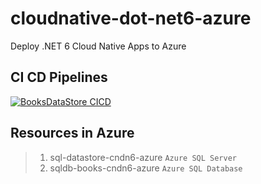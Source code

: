 # cloudnative-dot-net6-azure
Deploy .NET 6 Cloud Native Apps to Azure


## CI CD Pipelines
[![BooksDataStore CICD](https://github.com/vishipayyallore/cloudnative-dot-net6-azure/actions/workflows/booksdatastore-cicd.yml/badge.svg)](https://github.com/vishipayyallore/cloudnative-dot-net6-azure/actions/workflows/booksdatastore-cicd.yml)

## Resources in Azure

> 1. sql-datastore-cndn6-azure `Azure SQL Server`
> 1. sqldb-books-cndn6-azure `Azure SQL Database`

